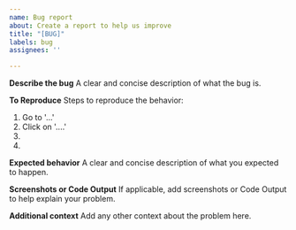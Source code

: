 ```yaml
---
name: Bug report
about: Create a report to help us improve
title: "[BUG]"
labels: bug
assignees: ''

---
```


**Describe the bug**
A clear and concise description of what the bug is.

**To Reproduce**
Steps to reproduce the behavior:
1. Go to '...'
2. Click on '....'
3.
4.

**Expected behavior**
A clear and concise description of what you expected to happen.

**Screenshots or Code Output**
If applicable, add screenshots or Code Output to help explain your problem.

**Additional context**
Add any other context about the problem here.
